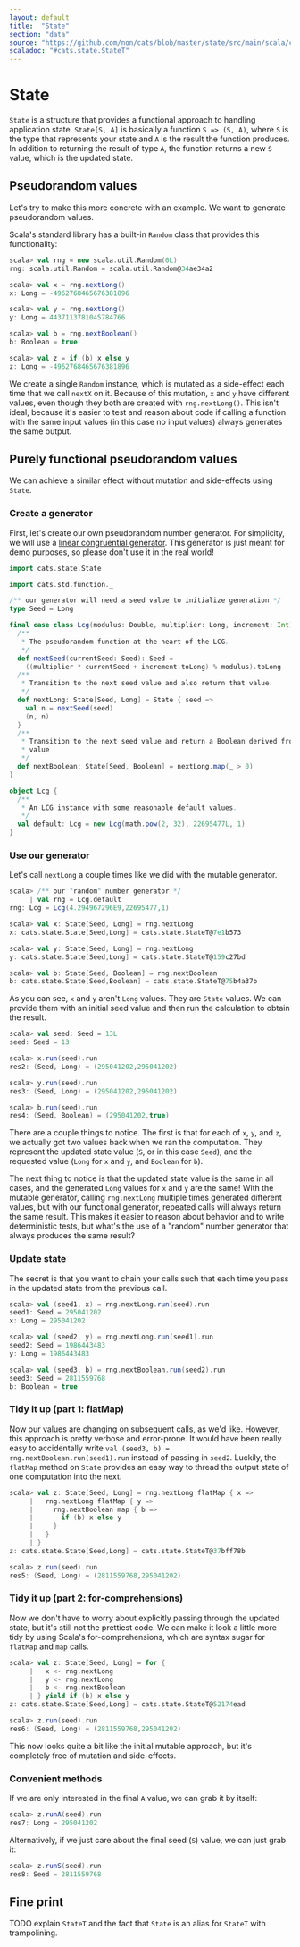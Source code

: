 ```yaml
---
layout: default
title:  "State"
section: "data"
source: "https://github.com/non/cats/blob/master/state/src/main/scala/cats/state/State.scala"
scaladoc: "#cats.state.StateT"
---
```

# State

`State` is a structure that provides a functional approach to handling application state. `State[S, A]` is basically a function `S => (S, A)`, where `S` is the type that represents your state and `A` is the result the function produces. In addition to returning the result of type `A`, the function returns a new `S` value, which is the updated state.

## Pseudorandom values

Let's try to make this more concrete with an example. We want to generate pseudorandom values.

Scala's standard library has a built-in `Random` class that provides this functionality:

```scala
scala> val rng = new scala.util.Random(0L)
rng: scala.util.Random = scala.util.Random@34ae34a2

scala> val x = rng.nextLong()
x: Long = -4962768465676381896

scala> val y = rng.nextLong()
y: Long = 4437113781045784766

scala> val b = rng.nextBoolean()
b: Boolean = true

scala> val z = if (b) x else y
z: Long = -4962768465676381896
```

We create a single `Random` instance, which is mutated as a side-effect each time that we call `nextX` on it. Because of this mutation, `x` and `y` have different values, even though they both are created with `rng.nextLong()`. This isn't ideal, because it's easier to test and reason about code if calling a function with the same input values (in this case no input values) always generates the same output.

## Purely functional pseudorandom values

We can achieve a similar effect without mutation and side-effects using `State`.

### Create a generator

First, let's create our own pseudorandom number generator. For simplicity, we will use a [linear congruential generator](https://en.wikipedia.org/wiki/Linear_congruential_generator). This generator is just meant for demo purposes, so please don't use it in the real world!

```scala
import cats.state.State

import cats.std.function._
```

```scala
/** our generator will need a seed value to initialize generation */
type Seed = Long

final case class Lcg(modulus: Double, multiplier: Long, increment: Int) {
  /**
   * The pseudorandom function at the heart of the LCG.
   */
  def nextSeed(currentSeed: Seed): Seed =
    ((multiplier * currentSeed + increment.toLong) % modulus).toLong
  /**
   * Transition to the next seed value and also return that value.
   */
  def nextLong: State[Seed, Long] = State { seed =>
    val n = nextSeed(seed)
    (n, n)
  }
  /**
   * Transition to the next seed value and return a Boolean derived from that
   * value
   */
  def nextBoolean: State[Seed, Boolean] = nextLong.map(_ > 0)
}

object Lcg {
  /**
   * An LCG instance with some reasonable default values.
   */
  val default: Lcg = new Lcg(math.pow(2, 32), 22695477L, 1)
}
```

### Use our generator

Let's call `nextLong` a couple times like we did with the mutable generator.

```scala
scala> /** our "random" number generator */
     | val rng = Lcg.default
rng: Lcg = Lcg(4.294967296E9,22695477,1)

scala> val x: State[Seed, Long] = rng.nextLong
x: cats.state.State[Seed,Long] = cats.state.StateT@7e1b573

scala> val y: State[Seed, Long] = rng.nextLong
y: cats.state.State[Seed,Long] = cats.state.StateT@159c27bd

scala> val b: State[Seed, Boolean] = rng.nextBoolean
b: cats.state.State[Seed,Boolean] = cats.state.StateT@75b4a37b
```

As you can see, `x` and `y` aren't `Long` values. They are `State` values. We can provide them with an initial seed value and then run the calculation to obtain the result.

```scala
scala> val seed: Seed = 13L
seed: Seed = 13

scala> x.run(seed).run
res2: (Seed, Long) = (295041202,295041202)

scala> y.run(seed).run
res3: (Seed, Long) = (295041202,295041202)

scala> b.run(seed).run
res4: (Seed, Boolean) = (295041202,true)
```

There are a couple things to notice. The first is that for each of `x`, `y`, and `z`, we actually got two values back when we ran the computation. They represent the updated state value (`S`, or in this case `Seed`), and the requested value (`Long` for `x` and `y`, and `Boolean` for `b`).

The next thing to notice is that the updated state value is the same in all cases, and the generated `Long` values for `x` and `y` are the same! With the mutable generator, calling `rng.nextLong` multiple times generated different values, but with our functional generator, repeated calls will always return the same result. This makes it easier to reason about behavior and to write deterministic tests, but what's the use of a "random" number generator that always produces the same result?

### Update state

The secret is that you want to chain your calls such that each time you pass in the updated state from the previous call.

```scala
scala> val (seed1, x) = rng.nextLong.run(seed).run
seed1: Seed = 295041202
x: Long = 295041202

scala> val (seed2, y) = rng.nextLong.run(seed1).run
seed2: Seed = 1986443483
y: Long = 1986443483

scala> val (seed3, b) = rng.nextBoolean.run(seed2).run
seed3: Seed = 2811559768
b: Boolean = true
```

### Tidy it up (part 1: flatMap)

Now our values are changing on subsequent calls, as we'd like. However, this approach is pretty verbose and error-prone. It would have been really easy to accidentally write `val (seed3, b) = rng.nextBoolean.run(seed1).run` instead of passing in `seed2`. Luckily, the `flatMap` method on `State` provides an easy way to thread the output state of one computation into the next.

```scala
scala> val z: State[Seed, Long] = rng.nextLong flatMap { x =>
     |   rng.nextLong flatMap { y =>
     |     rng.nextBoolean map { b =>
     |       if (b) x else y
     |     }
     |   }
     | }
z: cats.state.State[Seed,Long] = cats.state.StateT@37bff78b

scala> z.run(seed).run
res5: (Seed, Long) = (2811559768,295041202)
```

### Tidy it up (part 2: for-comprehensions)

Now we don't have to worry about explicitly passing through the updated state, but it's still not the prettiest code. We can make it look a little more tidy by using Scala's for-comprehensions, which are syntax sugar for `flatMap` and `map` calls.

```scala
scala> val z: State[Seed, Long] = for {
     |   x <- rng.nextLong
     |   y <- rng.nextLong
     |   b <- rng.nextBoolean
     | } yield if (b) x else y
z: cats.state.State[Seed,Long] = cats.state.StateT@52174ead

scala> z.run(seed).run
res6: (Seed, Long) = (2811559768,295041202)
```

This now looks quite a bit like the initial mutable approach, but it's completely free of mutation and side-effects.

### Convenient methods

If we are only interested in the final `A` value, we can grab it by itself:

```scala
scala> z.runA(seed).run
res7: Long = 295041202
```

Alternatively, if we just care about the final seed (`S`) value, we can just grab it:

```scala
scala> z.runS(seed).run
res8: Seed = 2811559768
```

## Fine print

TODO explain `StateT` and the fact that `State` is an alias for `StateT` with trampolining.
